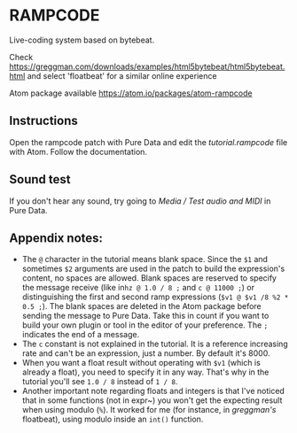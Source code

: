 # RAMPCODE
Live-coding system based on bytebeat.

Check https://greggman.com/downloads/examples/html5bytebeat/html5bytebeat.html and select 'floatbeat' for a similar online experience

Atom package available https://atom.io/packages/atom-rampcode

## Instructions
Open the rampcode patch with Pure Data and edit the *tutorial.rampcode* file with Atom.  Follow the documentation.

## Sound test
If you don't hear any sound, try going to *Media / Test audio and MIDI* in Pure Data.

## Appendix notes:
+ The `@` character in the tutorial means blank space. Since the `$1` and sometimes `$2` arguments are used in the patch to build the expression's content, no spaces are allowed. Blank spaces are reserved to specify the message receive (like in`hz @ 1.0 / 8 ;` and `c @ 11000 ;`) or distinguishing the first and second ramp expressions (`$v1 @ $v1 /8 %2 * 0.5 ;`). The blank spaces are deleted in the Atom package before sending the message to Pure Data. Take this in count if you want to build your own plugin or tool in the editor of your preference. The `;` indicates the end of a message.
+ The `c` constant is not explained in the tutorial. It is a reference increasing rate and can't be an expression, just a number. By default it's 8000.
+ When you want a float result without operating with `$v1` (which is already a float), you need to specify it in any way. That's why in the tutorial you'll see `1.0 / 8` instead of `1 / 8`.
+ Another important note regarding floats and integers is that I've noticed that in some functions (not in expr~) you won't get the expecting result when using modulo (`%`). It worked for me (for instance, in *greggman's* floatbeat), using modulo inside an `int()` function.
